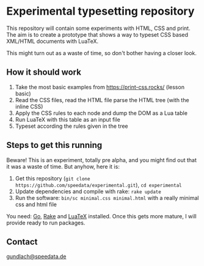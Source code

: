 # Experimental typesetting repository

This repository will contain some experiments with HTML, CSS and print.
The aim is to create a prototype that shows a way to typeset CSS based XML/HTML documents with LuaTeX.

This might turn out as a waste of time, so don't bother having a closer look.

## How it should work

1. Take the most basic examples from https://print-css.rocks/ (lesson basic)
1. Read the CSS files, read the HTML file parse the HTML tree (with the inline CSS)
1. Apply the CSS rules to each node and dump the DOM as a Lua table
1. Run LuaTeX with this table as an input file
1. Typeset according the rules given in the tree


## Steps to get this running

Beware! This is an experiment, totally pre alpha, and you might find out that it was a waste of time. But anyhow, here it is:

1. Get this repository (`git clone https://github.com/speedata/experimental.git`), `cd experimental`
1. Update dependencies and compile with rake: `rake update`
1. Run the software: `bin/sc minimal.css minimal.html` with a really minimal css and html file

You need: [Go](https://golang.org/), [Rake](https://github.com/ruby/rake) and [LuaTeX](https://www.tug.org/texlive/) installed. Once this gets more mature, I will provide ready to run packages.


## Contact

gundlach@speedata.de

